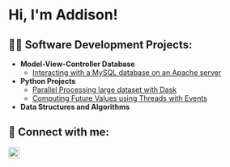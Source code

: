 <h1>Hi, I'm Addison! <br/>
<h2>👨‍💻 Software Development Projects:</h2>

- <b>Model-View-Controller Database</b>
  - [Interacting with a MySQL database on an Apache server](https://github.com/addydr/ApacheDatabase)
- <b>Python Projects</b>
  - [Parallel Processing large dataset with Dask](https://github.com/addydr/DaskDataset)
  - [Computing Future Values using Threads with Events](https://github.com/addydr/ThreadsWithEvents)
- <b>Data Structures and Algorithms</b>

<h2> 🤳 Connect with me:</h2>

[<img align="left" alt="Addison deAbreu-Reese | LinkedIn" width="22px" src="https://cdn.jsdelivr.net/npm/simple-icons@v3/icons/linkedin.svg" />][linkedin]

[linkedin]: https://linkedin.com/in/addison-deabreu-reese-8a79a6183

<!--
**addydr/addydr** is a ✨ _special_ ✨ repository because its `README.md` (this file) appears on your GitHub profile.

Here are some ideas to get you started:

- 🔭 I’m currently working on ...
- 🌱 I’m currently learning ...
- 👯 I’m looking to collaborate on ...
- 🤔 I’m looking for help with ...
- 💬 Ask me about ...
- 📫 How to reach me: ...
- 😄 Pronouns: ...
- ⚡ Fun fact: ...
-->
